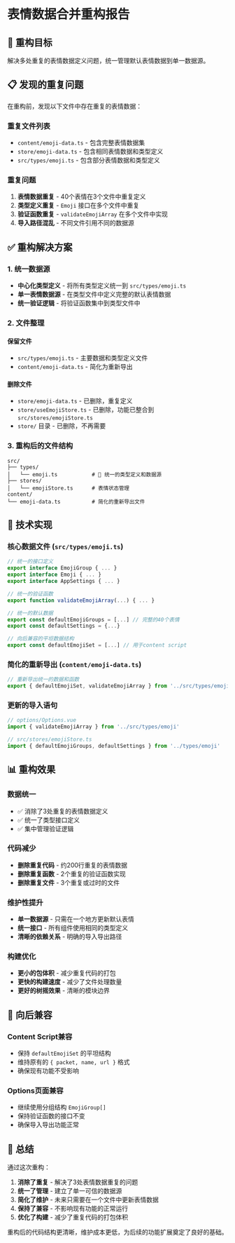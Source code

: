 # 表情数据合并重构报告

## 🎯 重构目标

解决多处重复的表情数据定义问题，统一管理默认表情数据到单一数据源。

## 📋 发现的重复问题

在重构前，发现以下文件中存在重复的表情数据：

### 重复文件列表

- `content/emoji-data.ts` - 包含完整表情数据集
- `store/emoji-data.ts` - 包含相同表情数据和类型定义
- `src/types/emoji.ts` - 包含部分表情数据和类型定义

### 重复问题

1. **表情数据重复** - 40个表情在3个文件中重复定义
2. **类型定义重复** - `Emoji` 接口在多个文件中重复
3. **验证函数重复** - `validateEmojiArray` 在多个文件中实现
4. **导入路径混乱** - 不同文件引用不同的数据源

## ✅ 重构解决方案

### 1. 统一数据源

- **中心化类型定义** - 将所有类型定义统一到 `src/types/emoji.ts`
- **单一表情数据源** - 在类型文件中定义完整的默认表情数据
- **统一验证逻辑** - 将验证函数集中到类型文件中

### 2. 文件整理

#### 保留文件

- `src/types/emoji.ts` - 主要数据和类型定义文件
- `content/emoji-data.ts` - 简化为重新导出

#### 删除文件

- `store/emoji-data.ts` - 已删除，重复定义
- `store/useEmojiStore.ts` - 已删除，功能已整合到 `src/stores/emojiStore.ts`
- `store/` 目录 - 已删除，不再需要

### 3. 重构后的文件结构

```
src/
├── types/
│   └── emoji.ts           # 🎯 统一的类型定义和数据源
├── stores/
│   └── emojiStore.ts      # 表情状态管理
content/
└── emoji-data.ts          # 简化的重新导出文件
```

## 🔧 技术实现

### 核心数据文件 (`src/types/emoji.ts`)

```typescript
// 统一的接口定义
export interface EmojiGroup { ... }
export interface Emoji { ... }
export interface AppSettings { ... }

// 统一的验证函数
export function validateEmojiArray(...) { ... }

// 统一的默认数据
export const defaultEmojiGroups = [...] // 完整的40个表情
export const defaultSettings = {...}

// 向后兼容的平坦数据结构
export const defaultEmojiSet = [...] // 用于content script
```

### 简化的重新导出 (`content/emoji-data.ts`)

```typescript
// 重新导出统一的数据和函数
export { defaultEmojiSet, validateEmojiArray } from '../src/types/emoji.js'
```

### 更新的导入语句

```typescript
// options/Options.vue
import { validateEmojiArray } from '../src/types/emoji'

// src/stores/emojiStore.ts
import { defaultEmojiGroups, defaultSettings } from '../types/emoji'
```

## 📊 重构效果

### 数据统一

- ✅ 消除了3处重复的表情数据定义
- ✅ 统一了类型接口定义
- ✅ 集中管理验证逻辑

### 代码减少

- **删除重复代码** - 约200行重复的表情数据
- **删除重复函数** - 2个重复的验证函数实现
- **删除重复文件** - 3个重复或过时的文件

### 维护性提升

- **单一数据源** - 只需在一个地方更新默认表情
- **统一接口** - 所有组件使用相同的类型定义
- **清晰的依赖关系** - 明确的导入导出路径

### 构建优化

- **更小的包体积** - 减少重复代码的打包
- **更快的构建速度** - 减少了文件处理数量
- **更好的树摇效果** - 清晰的模块边界

## 🔄 向后兼容

### Content Script兼容

- 保持 `defaultEmojiSet` 的平坦结构
- 维持原有的 `{ packet, name, url }` 格式
- 确保现有功能不受影响

### Options页面兼容

- 继续使用分组结构 `EmojiGroup[]`
- 保持验证函数的接口不变
- 确保导入导出功能正常

## 🎉 总结

通过这次重构：

1. **消除了重复** - 解决了3处表情数据重复的问题
2. **统一了管理** - 建立了单一可信的数据源
3. **简化了维护** - 未来只需要在一个文件中更新表情数据
4. **保持了兼容** - 不影响现有功能的正常运行
5. **优化了构建** - 减少了重复代码的打包体积

重构后的代码结构更清晰，维护成本更低，为后续的功能扩展奠定了良好的基础。
